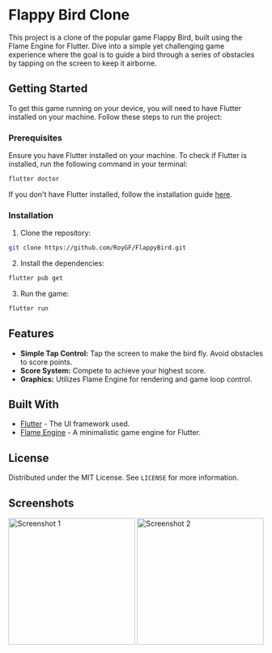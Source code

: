 # Flappy Bird Clone

This project is a clone of the popular game Flappy Bird, built using the Flame Engine for Flutter. Dive into a simple yet challenging game experience where the goal is to guide a bird through a series of obstacles by tapping on the screen to keep it airborne.

## Getting Started

To get this game running on your device, you will need to have Flutter installed on your machine. Follow these steps to run the project:

### Prerequisites

Ensure you have Flutter installed on your machine. To check if Flutter is installed, run the following command in your terminal:

```bash
flutter doctor
```

If you don't have Flutter installed, follow the installation guide [here](https://flutter.dev/docs/get-started/install).

### Installation

1. Clone the repository:

```bash
git clone https://github.com/RoyGF/FlappyBird.git
```

2. Install the dependencies:

```bash
flutter pub get
```

3. Run the game:

```bash
flutter run
```

## Features

- **Simple Tap Control:** Tap the screen to make the bird fly. Avoid obstacles to score points.
- **Score System:** Compete to achieve your highest score.
- **Graphics:** Utilizes Flame Engine for rendering and game loop control.

## Built With

- [Flutter](https://flutter.dev/) - The UI framework used.
- [Flame Engine](https://flame-engine.org/) - A minimalistic game engine for Flutter.

## License

Distributed under the MIT License. See `LICENSE` for more information.

## Screenshots

<img src="https://github.com/RoyGF/FlappyBird/assets/16839948/b5f22a8d-50c0-4f35-8479-5d44a689f18a" width="250" alt="Screenshot 1">
<img src="https://github.com/RoyGF/FlappyBird/assets/16839948/91ee14c6-c76d-4ac2-ad87-237ab9e8f66f" width="250" alt="Screenshot 2">
